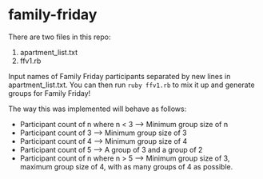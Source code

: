 # family-friday

There are two files in this repo: 

1) apartment_list.txt
2) ffv1.rb

Input names of Family Friday participants separated by new lines in apartment_list.txt. You can then run `ruby ffv1.rb` to mix it up and generate groups for Family Friday!

The way this was implemented will behave as follows:
- Participant count of n where n < 3 --> Minimum group size of n
- Participant count of 3 --> Minimum group size of 3
- Participant count of 4 --> Minimum group size of 4
- Participant count of 5 --> A group of 3 and a group of 2
- Participant count of n where n > 5 --> Minimum group size of 3, maximum group size of 4, with as many groups of 4 as possible.
